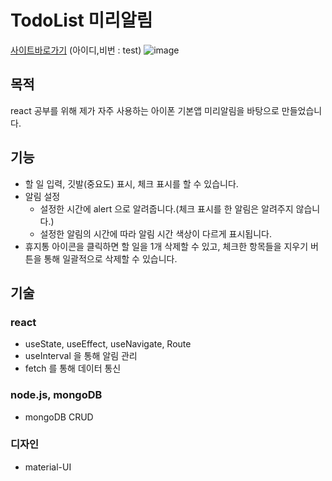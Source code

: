 # TodoList 미리알림

[사이트바로가기](https://todolist-363308.du.r.appspot.com) (아이디,비번 : test)
![image](https://user-images.githubusercontent.com/60492505/191894601-a27aa61f-085e-46e0-8441-ce2200e1fdce.png)

## 목적

react 공부를 위해 제가 자주 사용하는 아이폰 기본앱 미리알림을 바탕으로 만들었습니다.

## 기능
+ 할 일 입력, 깃발(중요도) 표시, 체크 표시를 할 수 있습니다. 
+ 알림 설정
  + 설정한 시간에 alert 으로 알려줍니다.(체크 표시를 한 알림은 알려주지 않습니다.)
  + 설정한 알림의 시간에 따라 알림 시간 색상이 다르게 표시됩니다.
+ 휴지통 아이콘을 클릭하면 할 일을 1개 삭제할 수 있고, 체크한 항목들을 지우기 버튼을 통해 일괄적으로 삭제할 수 있습니다. 

## 기술

### react
+ useState, useEffect, useNavigate, Route
+ useInterval 을 통해 알림 관리
+ fetch 를 통해 데이터 통신

### node.js, mongoDB  
+ mongoDB CRUD

### 디자인
+ material-UI
